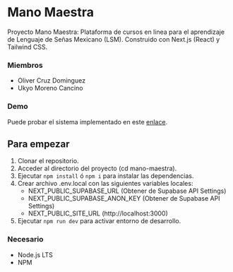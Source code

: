 
# Mano Maestra
Proyecto Mano Maestra: Plataforma de cursos en linea para el aprendizaje de Lenguaje de Señas Mexicano (LSM).
Construido con Next.js (React) y Tailwind CSS.

### Miembros
* Oliver Cruz Dominguez
* Ukyo Moreno Cancino

### Demo
Puede probar el sistema implementado en este [enlace](https://mano-maestra.vercel.app/).

## Para empezar
1. Clonar el repositorio.
2. Acceder al directorio del proyecto (cd mano-maestra).
3. Ejecutar `npm install` ó `npm i` para instalar las dependencias.
4. Crear archivo .env.local con las siguientes variables locales:
    * NEXT_PUBLIC_SUPABASE_URL (Obtener de Supabase API Settings)
    * NEXT_PUBLIC_SUPABASE_ANON_KEY (Obtener de Supabase API Settings)
    * NEXT_PUBLIC_SITE_URL (http://localhost:3000)
5. Ejecutar `npm run dev` para activar entorno de desarrollo.

### Necesario
* Node.js LTS
* NPM
